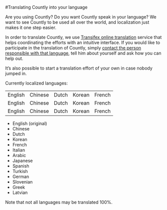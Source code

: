 #Translating Countly into your language

Are you using Countly? Do you want Countly speak in your language? We want to see Countly to be used all over the world, and localization just makes it one step easier.

In order to translate Countly, we use [Transifex online translation](https://www.transifex.com/projects/p/countly) service that helps coordinating the efforts with an intuitive interface. If you would like to participate in the translation of Countly, simply [contact the person responsible with that language](https://www.transifex.com/projects/p/countly/), tell him about yourself and ask how you can help out.

It’s also possible to start a translation effort of your own in case nobody jumped in.

Currently localized languages:

<table>
  <tr>
  <td>English</td>
  <td>Chinese</td>
  <td>Dutch</td>
  <td>Korean</td>
  <td>French</td>
  </tr>
  <tr>
  <td>English</td>
  <td>Chinese</td>
  <td>Dutch</td>
  <td>Korean</td>
  <td>French</td>
  </tr>
  <tr>
  <td>English</td>
  <td>Chinese</td>
  <td>Dutch</td>
  <td>Korean</td>
  <td>French</td>
  </tr>
</table>


* English  (original)
* Chinese
* Dutch
* Korean
* French
* Italian
* Arabic
* Japanese
* Spanish
* Turkish
* German
* Slovenian
* Greek
* Latvian

Note that not all languages may be translated 100%.
